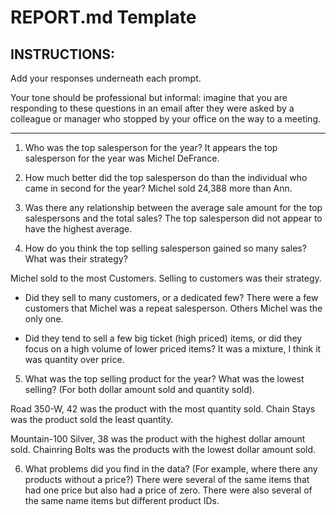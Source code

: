 # REPORT.md Template

## INSTRUCTIONS:

Add your responses underneath each prompt. 

Your tone should be professional but informal: imagine that you are responding to these questions in an email after they were asked by a colleague or manager who stopped by your office on the way to a meeting.

---

1. Who was the top salesperson for the year?
It appears the top salesperson for the year was Michel DeFrance.

2. How much better did the top salesperson do than the individual who came in second for the year?
Michel sold 24,388 more than Ann.

3. Was there any relationship between the average sale amount for the top salespersons and the total sales?
The top salesperson did not appear to have the highest average.

4. How do you think the top selling salesperson gained so many sales? What was their strategy?

Michel sold to the most Customers.  Selling to customers was their strategy.

- Did they sell to many customers, or a dedicated few?
There were a few customers that Michel was a repeat salesperson. Others Michel was the only one. 

- Did they tend to sell a few big ticket (high priced) items, or did they focus on a high volume of lower priced items?
It was a mixture, I think it was quantity over price.
 

5. What was the top selling product for the year? What was the lowest selling? (For both dollar amount sold and quantity sold).

Road 350-W, 42 was the product with the most quantity sold.
Chain Stays was the product sold the least quantity.

Mountain-100 Silver, 38 was the product with the highest dollar amount sold.
Chainring Bolts was the products with the lowest dollar amount sold.

6. What problems did you find in the data? (For example, where there any products without a price?)
There were several of the same items that had one price but also had a price of zero.
There were also several of the same name items but different product IDs.